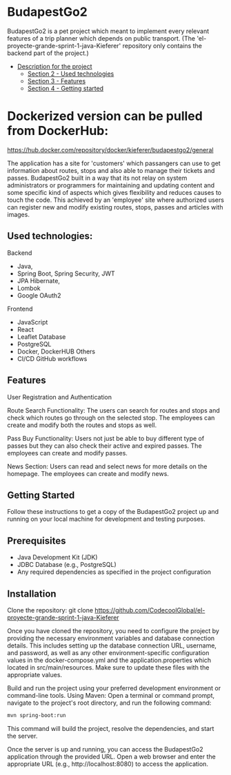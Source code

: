 # BudapestGo2

BudapestGo2 is a pet project which meant to implement every relevant features of a trip planner which depends on public transport.
(The 'el-proyecte-grande-sprint-1-java-Kieferer' repository only contains the backend part of the project.)

- [Description for the project](#dockerized-version-can-be-pulled-from-DockerHub)
    - [Section 2 - Used technologies](#section-2---Used-technologies)
    - [Section 3 - Features](#section-3---Features)
    - [Section 4 - Getting started](#section-3---Getting-Started)

# Dockerized version can be pulled from DockerHub:
https://hub.docker.com/repository/docker/kieferer/budapestgo2/general

The application has a site for 'customers' which passangers can use to get information about routes, stops and also able to manage their tickets and passes. BudapestGo2 built in a way that its not relay on system administrators or programmers for maintaining and updating content and some specific kind of aspects which gives flexibility and reduces causes to touch the code. This achieved by an 'employee' site where authorized users can register new and modify existing routes, stops, passes and articles with images.

## Used technologies:

 Backend
  - Java,
  - Spring Boot, Spring Security, JWT
  - JPA Hibernate, 
  - Lombok
  - Google OAuth2
 
 Frontend
  - JavaScript
  - React
  - Leaflet
 Database
  - PostgreSQL
  - Docker, DockerHUB
  Others
  - CI/CD GitHub workflows

## Features

User Registration and Authentication

Route Search Functionality: The users can search for routes and stops and check which routes go through on the selected stop. The employees can create and modify both the routes and stops as well.

Pass Buy Functionality: Users not just be able to buy different type of passes but they can also check their active and expired passes. The employees can create and modify passes. 

News Section: Users can read and select news for more details on the homepage. The employees can create and modify news. 

## Getting Started

Follow these instructions to get a copy of the BudapestGo2 project up and running on your local machine for development and testing purposes.

## Prerequisites

 * Java Development Kit (JDK)
 * JDBC Database (e.g., PostgreSQL)
 * Any required dependencies as specified in the project configuration

## Installation

Clone the repository: git clone https://github.com/CodecoolGlobal/el-proyecte-grande-sprint-1-java-Kieferer

Once you have cloned the repository, you need to configure the project by providing the necessary environment variables and database connection details. This includes setting up the database connection URL, username, and password, as well as any other environment-specific configuration values in the docker-compose.yml and the application.properties which located in src/main/resources. Make sure to update these files with the appropriate values.

Build and run the project using your preferred development environment or command-line tools.
Using Maven: Open a terminal or command prompt, navigate to the project's root directory, and run the following command:
```bash
mvn spring-boot:run
```
This command will build the project, resolve the dependencies, and start the server.

Once the server is up and running, you can access the BudapestGo2 application through the provided URL. Open a web browser and enter the appropriate URL (e.g., http://localhost:8080) to access the application.




  

